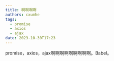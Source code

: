 ```yaml
---
title: 啊啊啊啊
authors: cxumhe
tags:
  - promise
  - axios
  - ajax
date: 2023-10-30T17:23
---
```

promise，axios，ajax啊啊啊啊啊啊啊啊啊。Babel。